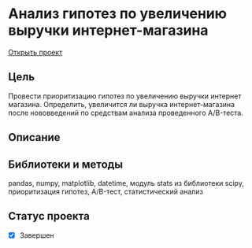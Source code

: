 # Анализ гипотез по увеличению выручки интернет-магазина
[Открыть проект](https://nbviewer.org/github/leilaall/da_YP/blob/main/4.%20Анализ%20гипотез%20по%20увеличению%20выручки%20интернет-магазина/Анализ%20гипотез%20по%20увеличению%20выручки%20интернет-магазина.ipynb)
## Цель
Провести приоритизацию гипотез по увеличению выручки интернет магазина. Определить, увеличится ли выручка интернет-магазина после нововведений по средствам анализа проведенного A/B-теста.
## Описание

## Библиотеки и методы
pandas, numpy, matplotlib, datetime, модуль stats из библиотеки scipy, приоритизация гипотез, A/B-тест, статистический анализ
## Статус проекта
- [x] Завершен

